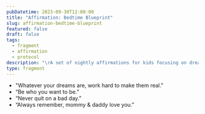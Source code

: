 ```yaml
---
pubDatetime: 2023-09-30T12:08:00
title: "Affirmation: Bedtime Blueprint"
slug: affirmation-bedtime-blueprint
featured: false
draft: false
tags:
  - fragment
  - affirmation
  - protocol
description: "\rA set of nightly affirmations for kids focusing on dreams, resilience, and parental love. Perfect for bedtime bonding and motivation."
type: fragment
---
```

- "Whatever your dreams are, work hard to make them real."
- “Be who you want to be.”
- “Never quit on a bad day.”
- “Always remember, mommy & daddy love you.”